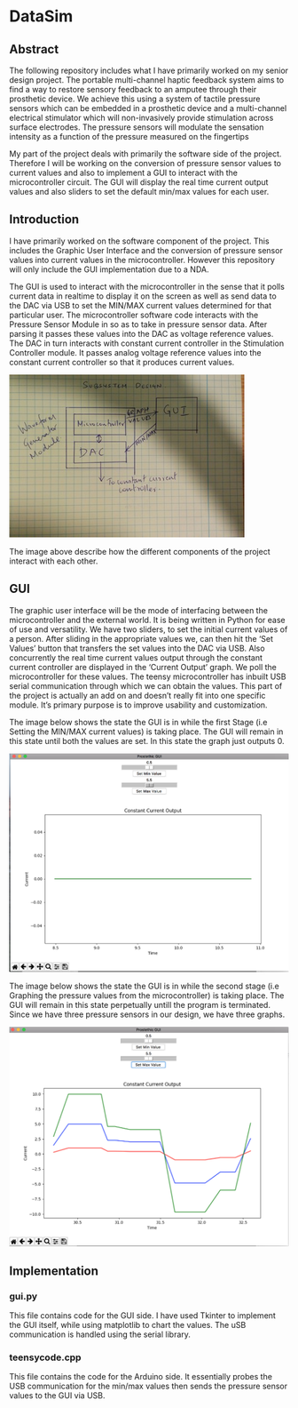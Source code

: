 # DataSim

## Abstract

The following repository includes what I have primarily worked on my senior design project.  The portable multi-channel haptic feedback system aims to find a way to restore sensory feedback to an amputee through their prosthetic device. We achieve this using a system of tactile pressure sensors which can be embedded in a prosthetic device and a multi-channel electrical stimulator which will non-invasively provide stimulation across surface electrodes. The pressure sensors will modulate the sensation intensity as a function of the pressure measured on the fingertips
 
My part of the project deals with primarily the software side of the project. Therefore I will be working on the conversion of pressure sensor values to current values and also to implement a GUI to interact with the microcontroller circuit. The GUI will display the real time current output values and also sliders to set the default min/max values for each user.

## Introduction	
I have primarily worked on the software component of the project. This includes the Graphic User Interface and the conversion of pressure sensor values into current values in the microcontroller. However this repository will only include the GUI implementation due to a NDA.

The GUI is used to interact with the microcontroller in the sense that it polls current data in realtime to display it on the screen as well as send data to the DAC via USB to set the MIN/MAX current values determined for that particular user. The microcontroller software code interacts with the Pressure Sensor Module in so as to take in pressure sensor data. After parsing it passes these values into the DAC as voltage reference values. The DAC in turn interacts with constant current controller in the Stimulation Controller module. It passes analog voltage reference values into the constant current controller so that it produces current values. 
 
 ![Over View](Documentation/OverView.jpg "OverView")
 
 The image above describe how the different components of the project interact with each other.
 
## GUI
 
The graphic user interface will be the mode of interfacing between the microcontroller and the external world. It is being written in Python for ease of use and versatility. We have two sliders, to set the initial current values of a person. After sliding in the appropriate values we, can then hit the ‘Set Values’ button that transfers the set values into the DAC via USB. Also concurrently the real time current values output through the constant current controller are displayed in the ‘Current Output’ graph. We poll the microcontroller for these values. The teensy microcontroller has inbuilt USB serial communication through which we can obtain the values. This part of the project is actually an add on and doesn’t really fit into one specific module. It’s primary purpose is to improve usability and customization.

The image below shows the state the GUI is in while the first Stage (i.e Setting the MIN/MAX current values) is taking place. The GUI will remain in this state until both the values are set. In this state the graph just outputs 0.

![Task1](Documentation/Task1.png "Task1")
 
The image below shows the state the GUI is in while the second stage (i.e Graphing the pressure values from the microcontroller) is taking place. The GUI will remain in this state perpetually untill the program is terminated. Since we have three pressure sensors in our design, we have three graphs.

![Task2](Documentation/Task2.png "Task2")

## Implementation

### gui.py	

This file contains code for the GUI side. I have used Tkinter to implement the GUI itself, while using matplotlib to chart the values. The uSB communication is handled using the serial library.

### teensycode.cpp

This file contains the code for the Arduino side. It essentially probes the USB communication for the min/max values then sends the pressure sensor values to the GUI via USB.
